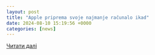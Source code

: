 ```yaml
---
layout: post
title: "Apple priprema svoje najmanje računalo ikad"
date: 2024-08-10 15:19:56 +0000
categories: [news]
---
```


[Читати далі](https://avaz.ba/sci-tech/tehnologija/922385/apple-priprema-svoje-najmanje-racunalo-ikad)

